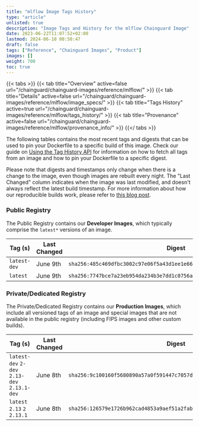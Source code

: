 ```yaml
---
title: "mlflow Image Tags History"
type: "article"
unlisted: true
description: "Image Tags and History for the mlflow Chainguard Image"
date: 2023-06-22T11:07:52+02:00
lastmod: 2024-06-10 00:50:47
draft: false
tags: ["Reference", "Chainguard Images", "Product"]
images: []
weight: 700
toc: true
---
```


{{< tabs >}}
{{< tab title="Overview" active=false url="/chainguard/chainguard-images/reference/mlflow/" >}}
{{< tab title="Details" active=false url="/chainguard/chainguard-images/reference/mlflow/image_specs/" >}}
{{< tab title="Tags History" active=true url="/chainguard/chainguard-images/reference/mlflow/tags_history/" >}}
{{< tab title="Provenance" active=false url="/chainguard/chainguard-images/reference/mlflow/provenance_info/" >}}
{{</ tabs >}}

The following tables contains the most recent tags and digests that can be used to pin your Dockerfile to a specific build of this image. Check our guide on [Using the Tag History API](/chainguard/chainguard-images/using-the-tag-history-api/) for information on how to fetch all tags from an image and how to pin your Dockerfile to a specific digest.

Please note that digests and timestamps only change when there is a change to the image, even though images are rebuilt every night. The "Last Changed" column indicates when the image was last modified, and doesn't always reflect the latest build timestamp. For more information about how our reproducible builds work, please refer to [this blog post](https://www.chainguard.dev/unchained/reproducing-chainguards-reproducible-image-builds).

### Public Registry
The Public Registry contains our **Developer Images**, which typically comprise the `latest*` versions of an image.

| Tag (s)       | Last Changed | Digest                                                                    |
|---------------|--------------|---------------------------------------------------------------------------|
|  `latest-dev` | June 9th     | `sha256:485c469dfbc3002c97e06f5a43d1ee1e663af2161f7ecaf17c8ba56332e26932` |
|  `latest`     | June 9th     | `sha256:7747bce7a23eb954da234b3e7dd1c0756a1f10d93286bd2768ed39cc10af0d13` |


### Private/Dedicated Registry
The Private/Dedicated Registry contains our **Production Images**, which include all versioned tags of an image and special images that are not available in the public registry (including FIPS images and other custom builds).

| Tag (s)                                       | Last Changed | Digest                                                                    |
|-----------------------------------------------|--------------|---------------------------------------------------------------------------|
|  `latest-dev` `2-dev` `2.13-dev` `2.13.1-dev` | June 8th     | `sha256:9c100160f5680890a57a0f591447c7057d70d43bf71a4b6c1b45cbc288bab2d5` |
|  `latest` `2.13` `2` `2.13.1`                 | June 8th     | `sha256:126579e1726b962cad4853a9aef51a2fabcda0f159323fcbd8465e3ca79bc9c2` |


